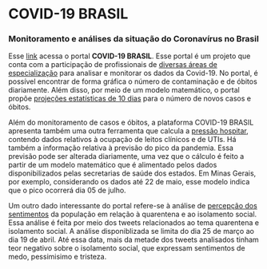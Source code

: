 # **COVID-19 BRASIL**
### Monitoramento e análises da situação do Coronavírus no Brasil

  Esse [link](https://ciis.fmrp.usp.br/covid19/bh-mg/) acessa o portal **COVID-19 BRASIL**. Esse portal é um projeto que conta com a participação de profissionais de [diversas áreas de especialização](https://ciis.fmrp.usp.br/covid19/quem-somos/) para analisar e monitorar os dados da Covid-19. No portal, é possível encontrar de forma gráfica o número de contaminação e de óbitos diariamente. Além disso, por meio de um modelo matemático, o portal propõe [projeções estatísticas de 10 dias](https://ciis.fmrp.usp.br/covid19/exp-br/) para o número de novos casos e óbitos.

  Além do monitoramento de casos e óbitos, a plataforma COVID-19 BRASIL apresenta também uma outra ferramenta que calcula a [pressão hospitar](https://covid-calc.org/), contendo dados relativos à ocupação de leitos clínicos e de UTIs. Há também a informação relativa à previsão do pico da pandemia. Essa previsão pode ser alterada diariamente, uma vez que o cálculo é feito a partir de um modelo matemático que é alimentado pelos dados disponibilizados pelas secretarias de saúde dos estados. Em Minas Gerais, por exemplo, considerando os dados até 22 de maio, esse modelo indica que o pico ocorrerá dia 05 de julho.
  
  Um outro dado interessante do portal refere-se à análise de [percepção dos sentimentos](https://datastudio.google.com/u/0/reporting/f27a370d-4543-4c01-8ba1-919a59133c9b/page/peFKB) da população em relação à quarentena e ao isolamento social. Essa análise é feita por meio dos tweets relacionados ao tema quarentena e isolamento social. A análise disponiblizada se limita do dia 25 de março ao dia 19 de abril. Até essa data, mais da metade dos tweets analisados tinham teor negativo sobre o isolamento social, que expressam sentimentos de medo, pessimisimo e tristeza.
  
